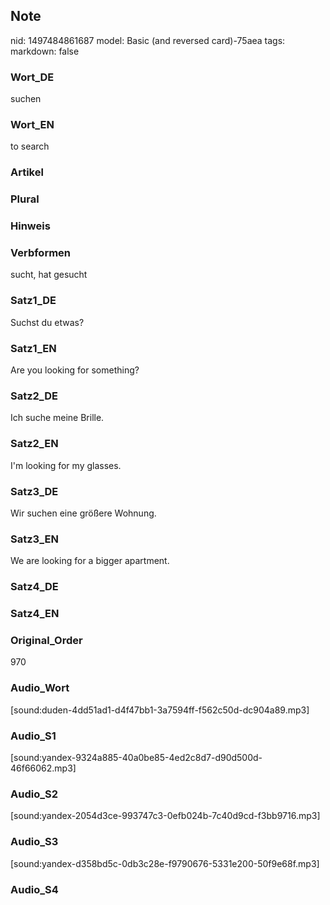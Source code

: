 ## Note
nid: 1497484861687
model: Basic (and reversed card)-75aea
tags: 
markdown: false

### Wort_DE
suchen

### Wort_EN
to search

### Artikel


### Plural


### Hinweis


### Verbformen
sucht, hat gesucht

### Satz1_DE
Suchst du etwas?

### Satz1_EN
Are you looking for something?

### Satz2_DE
Ich suche meine Brille.

### Satz2_EN
I'm looking for my glasses.

### Satz3_DE
Wir suchen eine größere Wohnung.

### Satz3_EN
We are looking for a bigger apartment.

### Satz4_DE


### Satz4_EN


### Original_Order
970

### Audio_Wort
[sound:duden-4dd51ad1-d4f47bb1-3a7594ff-f562c50d-dc904a89.mp3]

### Audio_S1
[sound:yandex-9324a885-40a0be85-4ed2c8d7-d90d500d-46f66062.mp3]

### Audio_S2
[sound:yandex-2054d3ce-993747c3-0efb024b-7c40d9cd-f3bb9716.mp3]

### Audio_S3
[sound:yandex-d358bd5c-0db3c28e-f9790676-5331e200-50f9e68f.mp3]

### Audio_S4


